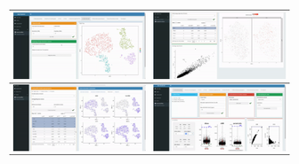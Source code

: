 ![](demos/demo1.gif)   |![](demos/demo2.gif)
:-------------------------:|:-------------------------:
![](demos/demo3.gif)   |![](demos/demo4.gif)

